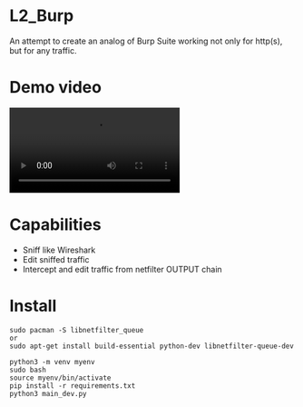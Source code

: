 # L2_Burp
An attempt to create an analog of Burp Suite working not only for http(s), but for any traffic.

# Demo video 
![](https://github.com/T4tX/L2_Burp/blob/main/docs/demo.webm)
# Сapabilities
- Sniff like Wireshark
- Edit sniffed traffic
- Intercept and edit traffic from netfilter OUTPUT chain

# Install
```
sudo pacman -S libnetfilter_queue
or 
sudo apt-get install build-essential python-dev libnetfilter-queue-dev
```
```
python3 -m venv myenv
sudo bash
source myenv/bin/activate
pip install -r requirements.txt
python3 main_dev.py
```
